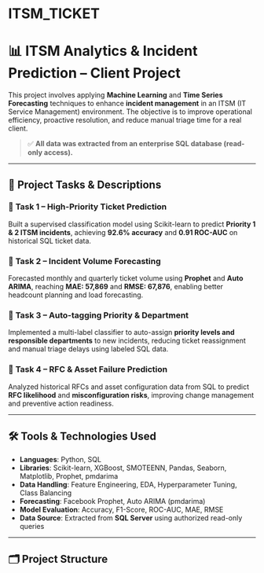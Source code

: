# ITSM_TICKET
# 📊 ITSM Analytics & Incident Prediction – Client Project

This project involves applying **Machine Learning** and **Time Series Forecasting** techniques to enhance **incident management** in an ITSM (IT Service Management) environment. The objective is to improve operational efficiency, proactive resolution, and reduce manual triage time for a real client.

> ✅ **All data was extracted from an enterprise SQL database (read-only access).**

---

## 📁 Project Tasks & Descriptions

### 🔹 **Task 1 – High-Priority Ticket Prediction**
Built a supervised classification model using Scikit-learn to predict **Priority 1 & 2 ITSM incidents**, achieving **92.6% accuracy** and **0.91 ROC-AUC** on historical SQL ticket data.

### 🔹 **Task 2 – Incident Volume Forecasting**
Forecasted monthly and quarterly ticket volume using **Prophet** and **Auto ARIMA**, reaching **MAE: 57,869** and **RMSE: 67,876**, enabling better headcount planning and load forecasting.

### 🔹 **Task 3 – Auto-tagging Priority & Department**
Implemented a multi-label classifier to auto-assign **priority levels and responsible departments** to new incidents, reducing ticket reassignment and manual triage delays using labeled SQL data.

### 🔹 **Task 4 – RFC & Asset Failure Prediction**
Analyzed historical RFCs and asset configuration data from SQL to predict **RFC likelihood** and **misconfiguration risks**, improving change management and preventive action readiness.

---

## 🛠️ Tools & Technologies Used

- **Languages**: Python, SQL
- **Libraries**: Scikit-learn, XGBoost, SMOTEENN, Pandas, Seaborn, Matplotlib, Prophet, pmdarima
- **Data Handling**: Feature Engineering, EDA, Hyperparameter Tuning, Class Balancing
- **Forecasting**: Facebook Prophet, Auto ARIMA (pmdarima)
- **Model Evaluation**: Accuracy, F1-Score, ROC-AUC, MAE, RMSE
- **Data Source**: Extracted from **SQL Server** using authorized read-only queries

---

## 🗂️ Project Structure

